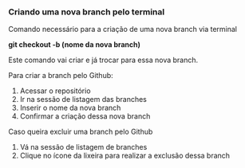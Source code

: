 ### Criando uma nova branch pelo terminal

Comando necessário para a criação de uma nova branch via terminal

**git checkout -b (nome da nova branch)**

Este comando vai criar e já trocar para essa nova branch.

Para criar a branch pelo Github:

1. Acessar o repositório
2. Ir na sessão de listagem das branches
3. Inserir o nome da nova branch
4. Confirmar a criação dessa nova branch

Caso queira excluir uma branch pelo Github
1. Vá na sessão de listagem de branches
2. Clique no ícone da lixeira para realizar a exclusão dessa branch